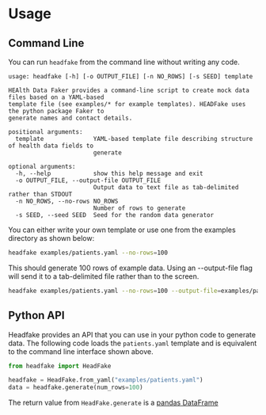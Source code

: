 # Usage

## Command Line

You can run `headfake` from the command line without writing any code.

```text
usage: headfake [-h] [-o OUTPUT_FILE] [-n NO_ROWS] [-s SEED] template

HEAlth Data Faker provides a command-line script to create mock data files based on a YAML-based
template file (see examples/* for example templates). HEADFake uses the python package Faker to
generate names and contact details.

positional arguments:
  template              YAML-based template file describing structure of health data fields to
                        generate

optional arguments:
  -h, --help            show this help message and exit
  -o OUTPUT_FILE, --output-file OUTPUT_FILE
                        Output data to text file as tab-delimited rather than STDOUT
  -n NO_ROWS, --no-rows NO_ROWS
                        Number of rows to generate
  -s SEED, --seed SEED  Seed for the random data generator
```

You can either write your own template or use one from the examples directory as shown below:

```bash
headfake examples/patients.yaml --no-rows=100
```

This should generate 100 rows of example data. Using an --output-file flag will send it to a tab-delimited file rather than to the screen.

```bash
headfake examples/patients.yaml --no-rows=100 --output-file=examples/patient.txt
```

## Python API

Headfake provides an API that you can use in your python code to generate data. The following code loads the `patients.yaml` template and is equivalent to the command line interface shown above.

```python
from headfake import HeadFake

headfake = HeadFake.from_yaml("examples/patients.yaml")
data = headfake.generate(num_rows=100)
```

The return value from `HeadFake.generate` is a [pandas DataFrame](https://pandas.pydata.org/pandas-docs/stable/reference/api/pandas.DataFrame.html)